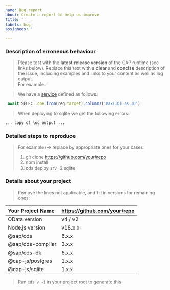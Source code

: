 ```yaml
---
name: Bug report
about: Create a report to help us improve
title: ''
labels: bug
assignees: ''

---
```


<!-- Please support your supporters: Avoid screen shots and use markdown as much as possible

Avoid code screen shots from your IDE where ever possible, instead use [code markdown](https://github.com/adam-p/markdown-here/wiki/Markdown-Cheatsheet#code) and syntax highlighting: `cds`, `sql`, `diff`.

- Bitmap images are hard to read due to different color schemes and screen resolutions.
  Usually they need to be opened in a different browser tab, enlarged etc.
  Especially when working on multiple issues in parallel, it's easy to loose sight.
- Code/Messages can't be copied/pasted into own editors, test files etc.
-->


### Description of erroneous behaviour 

> Please test with the **latest release version** of the CAP runtime (see links below).
Replace this text with a **clear** and **concise** description of the issue, including examples and links to your content as well as log output.  
For example... 

> We have a [service](https://github.com/SAP-samples/cloud-cap-samples/blob/e29394eac0a59ef80489f28e9d0954f719e1cafa/bookshop/srv/admin-service.js#L11) defined as follows: 

```js
 await SELECT.one.from(req.target).columns('max(ID) as ID')
```

> When deploying to sqlite we get the following errors: 
```sh
... copy of log output ...
```

### Detailed steps to reproduce

> For example (→ replace by appropriate ones for your case):
> 1. git clone https://github.com/your/repo 
> 2. npm install
> 3. cds deploy srv -2 sqlite 

### Details about your project

> Remove the lines not applicable, and fill in versions for remaining ones:

| Your Project Name | https://github.com/your/repo |
|:------------------|---------------------------------------|
| OData version     | v4 / v2                               |
| Node.js version   | v18.x.x                               |
| @sap/cds          | 6.x.x                                 |
| @sap/cds-compiler | 3.x.x                                 |
| @sap/cds-dk       | 6.x.x                                 |
| @cap-js/postgres | 1.x.x |
@cap-js/sqlite | 1.x.x |

> Run `cds v -i` in your project root to generate this

